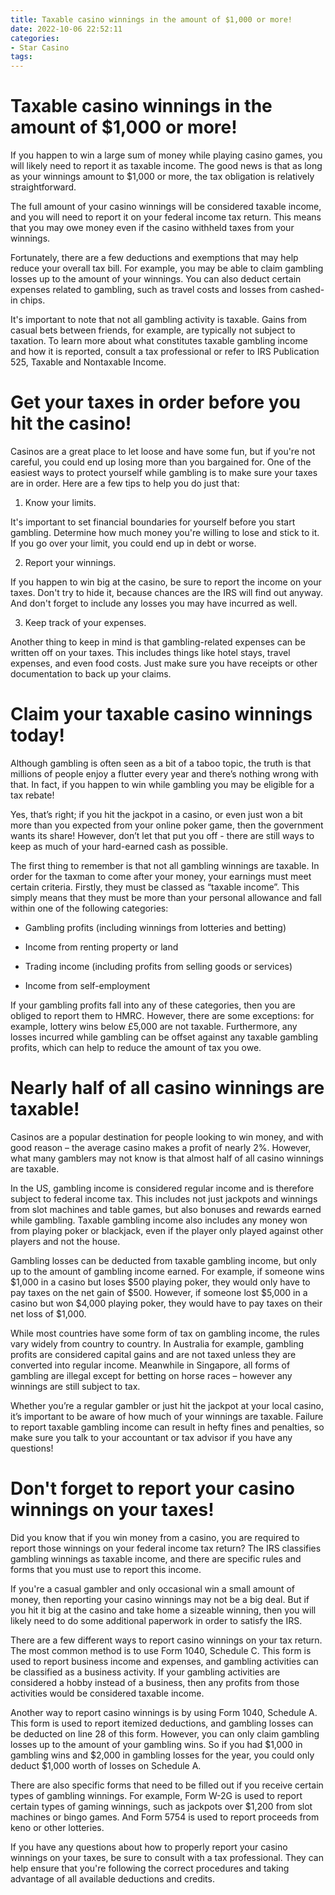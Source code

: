 ```yaml
---
title: Taxable casino winnings in the amount of $1,000 or more!
date: 2022-10-06 22:52:11
categories:
- Star Casino
tags:
---
```



#  Taxable casino winnings in the amount of $1,000 or more!

If you happen to win a large sum of money while playing casino games, you will likely need to report it as taxable income. The good news is that as long as your winnings amount to $1,000 or more, the tax obligation is relatively straightforward.

The full amount of your casino winnings will be considered taxable income, and you will need to report it on your federal income tax return. This means that you may owe money even if the casino withheld taxes from your winnings.

Fortunately, there are a few deductions and exemptions that may help reduce your overall tax bill. For example, you may be able to claim gambling losses up to the amount of your winnings. You can also deduct certain expenses related to gambling, such as travel costs and losses from cashed-in chips.

It's important to note that not all gambling activity is taxable. Gains from casual bets between friends, for example, are typically not subject to taxation. To learn more about what constitutes taxable gambling income and how it is reported, consult a tax professional or refer to IRS Publication 525, Taxable and Nontaxable Income.

#  Get your taxes in order before you hit the casino!

Casinos are a great place to let loose and have some fun, but if you're not careful, you could end up losing more than you bargained for. One of the easiest ways to protect yourself while gambling is to make sure your taxes are in order. Here are a few tips to help you do just that:

1. Know your limits.

It's important to set financial boundaries for yourself before you start gambling. Determine how much money you're willing to lose and stick to it. If you go over your limit, you could end up in debt or worse.

2. Report your winnings.

If you happen to win big at the casino, be sure to report the income on your taxes. Don't try to hide it, because chances are the IRS will find out anyway. And don't forget to include any losses you may have incurred as well.

3. Keep track of your expenses.

Another thing to keep in mind is that gambling-related expenses can be written off on your taxes. This includes things like hotel stays, travel expenses, and even food costs. Just make sure you have receipts or other documentation to back up your claims.

#  Claim your taxable casino winnings today!

Although gambling is often seen as a bit of a taboo topic, the truth is that millions of people enjoy a flutter every year and there’s nothing wrong with that. In fact, if you happen to win while gambling you may be eligible for a tax rebate!

Yes, that’s right; if you hit the jackpot in a casino, or even just won a bit more than you expected from your online poker game, then the government wants its share! However, don’t let that put you off - there are still ways to keep as much of your hard-earned cash as possible.

The first thing to remember is that not all gambling winnings are taxable. In order for the taxman to come after your money, your earnings must meet certain criteria. Firstly, they must be classed as “taxable income”. This simply means that they must be more than your personal allowance and fall within one of the following categories:

* Gambling profits (including winnings from lotteries and betting)

* Income from renting property or land

* Trading income (including profits from selling goods or services)

* Income from self-employment

If your gambling profits fall into any of these categories, then you are obliged to report them to HMRC. However, there are some exceptions: for example, lottery wins below £5,000 are not taxable. Furthermore, any losses incurred while gambling can be offset against any taxable gambling profits, which can help to reduce the amount of tax you owe.

#  Nearly half of all casino winnings are taxable!

Casinos are a popular destination for people looking to win money, and with good reason – the average casino makes a profit of nearly 2%. However, what many gamblers may not know is that almost half of all casino winnings are taxable.

In the US, gambling income is considered regular income and is therefore subject to federal income tax. This includes not just jackpots and winnings from slot machines and table games, but also bonuses and rewards earned while gambling. Taxable gambling income also includes any money won from playing poker or blackjack, even if the player only played against other players and not the house.

Gambling losses can be deducted from taxable gambling income, but only up to the amount of gambling income earned. For example, if someone wins $1,000 in a casino but loses $500 playing poker, they would only have to pay taxes on the net gain of $500. However, if someone lost $5,000 in a casino but won $4,000 playing poker, they would have to pay taxes on their net loss of $1,000.

While most countries have some form of tax on gambling income, the rules vary widely from country to country. In Australia for example, gambling profits are considered capital gains and are not taxed unless they are converted into regular income. Meanwhile in Singapore, all forms of gambling are illegal except for betting on horse races – however any winnings are still subject to tax.

Whether you’re a regular gambler or just hit the jackpot at your local casino, it’s important to be aware of how much of your winnings are taxable. Failure to report taxable gambling income can result in hefty fines and penalties, so make sure you talk to your accountant or tax advisor if you have any questions!

#  Don't forget to report your casino winnings on your taxes!

Did you know that if you win money from a casino, you are required to report those winnings on your federal income tax return? The IRS classifies gambling winnings as taxable income, and there are specific rules and forms that you must use to report this income.

If you're a casual gambler and only occasional win a small amount of money, then reporting your casino winnings may not be a big deal. But if you hit it big at the casino and take home a sizeable winning, then you will likely need to do some additional paperwork in order to satisfy the IRS.

There are a few different ways to report casino winnings on your tax return. The most common method is to use Form 1040, Schedule C. This form is used to report business income and expenses, and gambling activities can be classified as a business activity. If your gambling activities are considered a hobby instead of a business, then any profits from those activities would be considered taxable income.

Another way to report casino winnings is by using Form 1040, Schedule A. This form is used to report itemized deductions, and gambling losses can be deducted on line 28 of this form. However, you can only claim gambling losses up to the amount of your gambling wins. So if you had $1,000 in gambling wins and $2,000 in gambling losses for the year, you could only deduct $1,000 worth of losses on Schedule A.

There are also specific forms that need to be filled out if you receive certain types of gambling winnings. For example, Form W-2G is used to report certain types of gaming winnings, such as jackpots over $1,200 from slot machines or bingo games. And Form 5754 is used to report proceeds from keno or other lotteries.

If you have any questions about how to properly report your casino winnings on your taxes, be sure to consult with a tax professional. They can help ensure that you're following the correct procedures and taking advantage of all available deductions and credits.